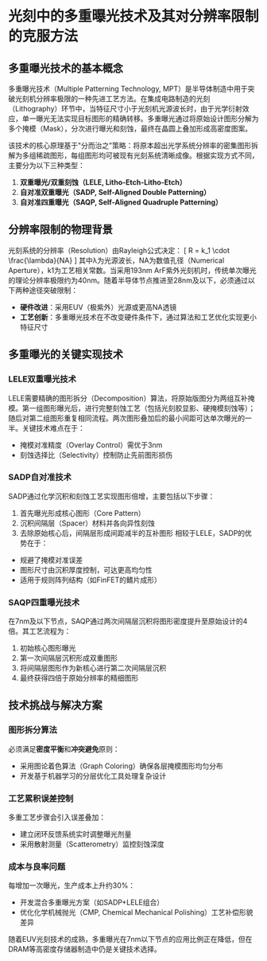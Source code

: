 # 光刻中的多重曝光技术及其对分辨率限制的克服方法

## 多重曝光技术的基本概念

多重曝光技术（Multiple Patterning Technology, MPT）是半导体制造中用于突破光刻机分辨率极限的一种先进工艺方法。在集成电路制造的光刻（Lithography）环节中，当特征尺寸小于光刻机光源波长时，由于光学衍射效应，单一曝光无法实现目标图形的精确转移。多重曝光通过将原始设计图形分解为多个掩模（Mask），分次进行曝光和刻蚀，最终在晶圆上叠加形成高密度图案。

该技术的核心原理基于"分而治之"策略：将原本超出光学系统分辨率的密集图形拆解为多组稀疏图形，每组图形均可被现有光刻系统清晰成像。根据实现方式不同，主要分为以下三种类型：  
1. **双重曝光/双重刻蚀（LELE, Litho-Etch-Litho-Etch）**  
2. **自对准双重曝光（SADP, Self-Aligned Double Patterning）**  
3. **自对准四重曝光（SAQP, Self-Aligned Quadruple Patterning）**

## 分辨率限制的物理背景

光刻系统的分辨率（Resolution）由Rayleigh公式决定：
\[ R = k_1 \cdot \frac{\lambda}{NA} \]
其中λ为光源波长，NA为数值孔径（Numerical Aperture），k1为工艺相关常数。当采用193nm ArF紫外光刻机时，传统单次曝光的理论分辨率极限约为40nm。随着半导体节点推进至28nm及以下，必须通过以下两种途径突破限制：
- **硬件改进**：采用EUV（极紫外）光源或更高NA透镜
- **工艺创新**：多重曝光技术在不改变硬件条件下，通过算法和工艺优化实现更小特征尺寸

## 多重曝光的关键实现技术

### LELE双重曝光技术
LELE需要精确的图形拆分（Decomposition）算法，将原始版图分为两组互补掩模。第一组图形曝光后，进行完整刻蚀工艺（包括光刻胶显影、硬掩模刻蚀等）；随后对第二组图形重复相同流程。两次图形叠加后的最小间距可达单次曝光的一半。关键技术难点在于：
- 掩模对准精度（Overlay Control）需优于3nm
- 刻蚀选择比（Selectivity）控制防止先前图形损伤

### SADP自对准技术
SADP通过化学沉积和刻蚀工艺实现图形倍增，主要包括以下步骤：
1. 首先曝光形成核心图形（Core Pattern）
2. 沉积间隔层（Spacer）材料并各向异性刻蚀
3. 去除原始核心后，间隔层形成间距减半的互补图形
相较于LELE，SADP的优势在于：
- 规避了掩模对准误差
- 图形尺寸由沉积厚度控制，可达更高均匀性
- 适用于规则阵列结构（如FinFET的鳍片成形）

### SAQP四重曝光技术
在7nm及以下节点，SAQP通过两次间隔层沉积将图形密度提升至原始设计的4倍。其工艺流程为：
1. 初始核心图形曝光
2. 第一次间隔层沉积形成双重图形
3. 将间隔层图形作为新核心进行第二次间隔层沉积
4. 最终获得四倍于原始分辨率的精细图形

## 技术挑战与解决方案

### 图形拆分算法
必须满足**密度平衡**和**冲突避免**原则：
- 采用图论着色算法（Graph Coloring）确保各层掩模图形均匀分布
- 开发基于机器学习的分层优化工具处理复杂设计

### 工艺累积误差控制
多重工艺步骤会引入误差叠加：
- 建立闭环反馈系统实时调整曝光剂量
- 采用散射测量（Scatterometry）监控刻蚀深度

### 成本与良率问题
每增加一次曝光，生产成本上升约30%：
- 开发混合多重曝光方案（如SADP+LELE组合）
- 优化化学机械抛光（CMP, Chemical Mechanical Polishing）工艺补偿形貌差异

随着EUV光刻技术的成熟，多重曝光在7nm以下节点的应用比例正在降低，但在DRAM等高密度存储器制造中仍是关键技术选择。